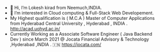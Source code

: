 - 👋 Hi, I’m Lokesh kirad from Neemuch,INDIA.
- 👀 I’m interested in Cloud computing & Full-Stack Web Developement.
- My Highest qualification is ( M.C.A ) Master of Computer Applications from Hyderabad Central University , Hyderabad , INDIA . http://acad.uohyd.ac.in/
- Currently Working as a Associate Software Engineer ( Java Backend Dev ) since March 2021 @ Jocata Financial Advisory & Technology ,Hyderabad ,INDIA . 🇮🇳 https://jocata.com/
